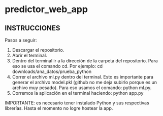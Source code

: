 # predictor_web_app 
## INSTRUCCIONES
Pasos a seguir: 
1) Descargar el repositorio. 
2) Abrir el terminal. 
3) Dentro del terminal ir a la dirección de la carpeta del repositorío. Para eso se usa el comando cd. Por ejemplo: cd downloads/ana_datos/prueba_python 
4) Correr el archivo ml.py dentro del terminal. Esto es importante para generar el archivo model.pkl (github no me deja subirlo porque es un archivo muy pesado). Para eso usamos el comando: python ml.py.
5) Corremos la aplicación en el terminal haciendo: python app.py

IMPORTANTE: es necesario tener instalado Python y sus respectivas librerías. Hasta el momento no logre hostear la app. 
